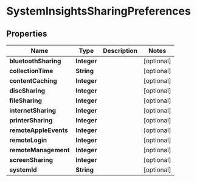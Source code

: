 # SystemInsightsSharingPreferences

## Properties
Name | Type | Description | Notes
------------ | ------------- | ------------- | -------------
**bluetoothSharing** | **Integer** |  |  [optional]
**collectionTime** | **String** |  |  [optional]
**contentCaching** | **Integer** |  |  [optional]
**discSharing** | **Integer** |  |  [optional]
**fileSharing** | **Integer** |  |  [optional]
**internetSharing** | **Integer** |  |  [optional]
**printerSharing** | **Integer** |  |  [optional]
**remoteAppleEvents** | **Integer** |  |  [optional]
**remoteLogin** | **Integer** |  |  [optional]
**remoteManagement** | **Integer** |  |  [optional]
**screenSharing** | **Integer** |  |  [optional]
**systemId** | **String** |  |  [optional]
